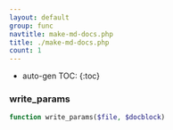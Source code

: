 ```yaml
---
layout: default
group: func
navtitle: make-md-docs.php
title: ./make-md-docs.php
count: 1
---
```

* auto-gen TOC:
{:toc}
### write_params

```php
function write_params($file, $docblock)
```
